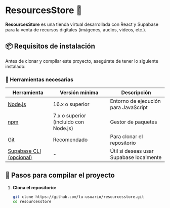 # ResourcesStore 🛒

**ResourcesStore** es una tienda virtual desarrollada con React y Supabase para la venta de recursos digitales (imágenes, audios, videos, etc.).

## 📦 Requisitos de instalación

Antes de clonar y compilar este proyecto, asegúrate de tener lo siguiente instalado:

### 🧰 Herramientas necesarias

| Herramienta | Versión mínima | Descripción |
|------------|----------------|-------------|
| [Node.js](https://nodejs.org/) | 16.x o superior | Entorno de ejecución para JavaScript |
| [npm](https://www.npmjs.com/) | 7.x o superior (incluido con Node.js) | Gestor de paquetes |
| [Git](https://git-scm.com/) | Recomendado | Para clonar el repositorio |
| [Supabase CLI (opcional)](https://supabase.com/docs/guides/cli) | - | Útil si deseas usar Supabase localmente |

## 🚀 Pasos para compilar el proyecto

1. **Clona el repositorio:**

   ```bash
   git clone https://github.com/tu-usuario/resourcesstore.git
   cd resourcesstore
